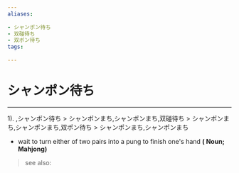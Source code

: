 ```yaml
---
aliases:
    
- シャンポン待ち
- 双碰待ち
- 双ポン待ち
tags:
    
---
```


# シャンポン待ち
---
1).
,シャンポン待ち > シャンポンまち,シャンポンまち,双碰待ち > シャンポンまち,シャンポンまち,双ポン待ち > シャンポンまち,シャンポンまち

- wait to turn either of two pairs into a pung to finish one's hand
**( Noun; Mahjong)**
> see also: 
            